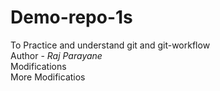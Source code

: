 # Demo-repo-1s
To Practice and understand git and git-workflow
<br>
Author - <i>Raj Parayane</i>
<br>
Modifications
<br>
More Modificatios
